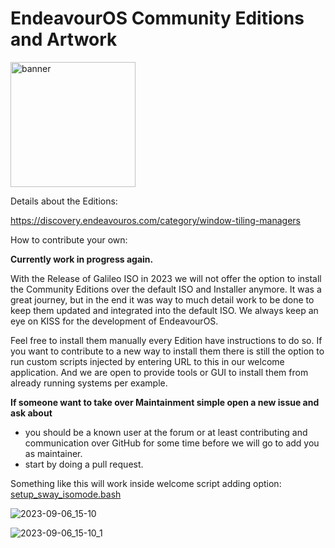 # EndeavourOS Community Editions and Artwork
<img src="https://raw.githubusercontent.com/endeavouros-team/artwork-images-logo/master/icons/endeavouros-drop-shadow.png" alt="banner" width="200"/>

Details about the Editions:

https://discovery.endeavouros.com/category/window-tiling-managers

How to contribute your own:

**Currently work in progress again.**

With the Release of Galileo ISO in 2023 we will not offer the option to install the Community Editions over the default ISO and Installer anymore.
It was a great journey, but in the end it was way to much detail work to be done to keep them updated and integrated into the default ISO.
We always keep an eye on KISS for the development of EndeavourOS.

Feel free to install them manually every Edition have instructions to do so. 
If you want to contribute to a new way to install them there is still the option to run custom scripts injected by entering URL to this in our welcome application.
And we are open to provide tools or GUI to install them from already running systems per example.

**If someone want to take over Maintainment simple open a new issue and ask about**
* you should be a known user at the forum or at least contributing and communication over GitHub for some  time before we will go to add you as maintainer.
* start by doing a pull request.

Something like this will work inside welcome script adding option:
[setup_sway_isomode.bash](https://github.com/EndeavourOS-Community-Editions/sway/blob/main/setup_sway_isomode.bash)

![2023-09-06_15-10](https://github.com/EndeavourOS-Community-Editions/.github/assets/16797647/0b5fb0dc-609f-479e-9669-94b961db089d)

![2023-09-06_15-10_1](https://github.com/EndeavourOS-Community-Editions/.github/assets/16797647/5aebc38e-4864-428a-b2c9-1523f6b30443)



